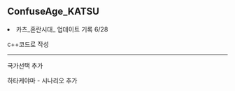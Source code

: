 ## ConfuseAge_KATSU

<li>카츠_혼란시대_ 업데이트 기록 6/28</li>
<p>c++코드로 작성</p>
<hr />
<p>국가선택 추가</p>
<p>하타케야마 - 시나리오 추가</p>
